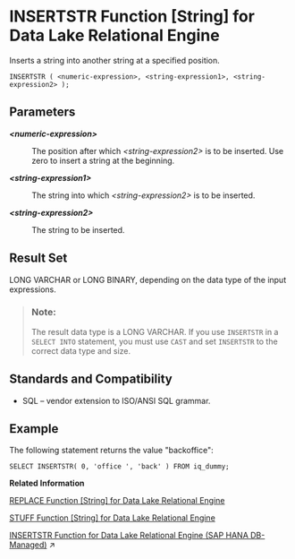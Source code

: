 <!-- loioa558efff84f210159092915333b9e6df -->

# INSERTSTR Function \[String\] for Data Lake Relational Engine

Inserts a string into another string at a specified position.



```
INSERTSTR ( <numeric-expression>, <string-expression1>, <string-expression2> );
```



<a name="loioa558efff84f210159092915333b9e6df__INSERTSTR_parm1"/>

## Parameters


<dl>
<dt><b>

*<numeric-expression\>*

</b></dt>
<dd>

The position after which *<string-expression2\>* is to be inserted. Use zero to insert a string at the beginning.



</dd><dt><b>

*<string-expression1\>*

</b></dt>
<dd>

The string into which *<string-expression2\>* is to be inserted.



</dd><dt><b>

*<string-expression2\>*

</b></dt>
<dd>

The string to be inserted.



</dd>
</dl>



<a name="loioa558efff84f210159092915333b9e6df__INSERTSTR_returns1"/>

## Result Set

LONG VARCHAR or LONG BINARY, depending on the data type of the input expressions.

> ### Note:  
> The result data type is a LONG VARCHAR. If you use `INSERTSTR` in a `SELECT INTO` statement, you must use `CAST` and set `INSERTSTR` to the correct data type and size.



<a name="loioa558efff84f210159092915333b9e6df__INSERTSTR_standards1"/>

## Standards and Compatibility

-   SQL – vendor extension to ISO/ANSI SQL grammar.



<a name="loioa558efff84f210159092915333b9e6df__INSERTSTR_example1"/>

## Example

The following statement returns the value "backoffice":

```
SELECT INSERTSTR( 0, 'office ', 'back' ) FROM iq_dummy;
```

**Related Information**  


[REPLACE Function \[String\] for Data Lake Relational Engine](replace-function-string-for-data-lake-relational-engine-a579952.md "Replaces all occurrences of a substring with another substring.")

[STUFF Function \[String\] for Data Lake Relational Engine](stuff-function-string-for-data-lake-relational-engine-a58705b.md "Deletes a number of characters from one string and replaces them with another string.")

[INSERTSTR Function for Data Lake Relational Engine (SAP HANA DB-Managed)](https://help.sap.com/viewer/a898e08b84f21015969fa437e89860c8/2024_1_QRC/en-US/064a64ca374142608c2c968248d9bbe7.html "Inserts a string into another string at a specified position.") :arrow_upper_right:

